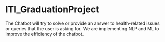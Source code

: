 # ITI_GraduationProject
The Chatbot will try to solve or provide an answer to health-related issues or queries that the user is asking for. We are implementing NLP and ML to improve the efficiency of the chatbot.
